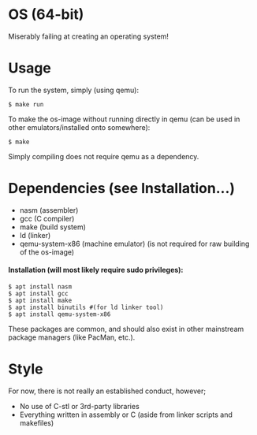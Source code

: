 # OS (64-bit)
Miserably failing at creating an operating system!

# Usage
To run the system, simply (using qemu):

	$ make run

To make the os-image without running directly in qemu (can be used in other emulators/installed onto somewhere):

	$ make

Simply compiling does not require qemu as a dependency.

# Dependencies (see Installation...)
- nasm (assembler)
- gcc (C compiler)
- make (build system)
- ld (linker)
- qemu-system-x86 (machine emulator) (is not required for raw building of the os-image)

#### Installation (will most likely require sudo privileges):

	$ apt install nasm
	$ apt install gcc
	$ apt install make
	$ apt install binutils #(for ld linker tool)
	$ apt install qemu-system-x86

These packages are common, and should also exist in other mainstream package managers (like PacMan, etc.).

# Style
For now, there is not really an established conduct, however;
- No use of C-stl or 3rd-party libraries
- Everything written in assembly or C (aside from linker scripts and makefiles)
